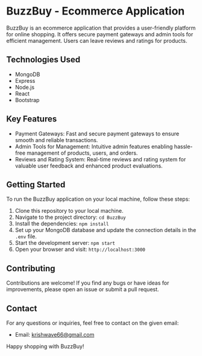 # BuzzBuy - Ecommerce Application

BuzzBuy is an ecommerce application that provides a user-friendly platform for online shopping. It offers secure payment gateways and admin tools for efficient management. Users can leave reviews and ratings for products.

## Technologies Used
- MongoDB
- Express
- Node.js
- React
- Bootstrap

## Key Features
- Payment Gateways: Fast and secure payment gateways to ensure smooth and reliable transactions.
- Admin Tools for Management: Intuitive admin features enabling hassle-free management of products, users, and orders.
- Reviews and Rating System: Real-time reviews and rating system for valuable user feedback and enhanced product evaluations.

## Getting Started
To run the BuzzBuy application on your local machine, follow these steps:

1. Clone this repository to your local machine.
2. Navigate to the project directory: `cd BuzzBuy`
3. Install the dependencies: `npm install`
4. Set up your MongoDB database and update the connection details in the `.env` file.
5. Start the development server: `npm start`
6. Open your browser and visit: `http://localhost:3000`

## Contributing
Contributions are welcome! If you find any bugs or have ideas for improvements, please open an issue or submit a pull request.

## Contact
For any questions or inquiries, feel free to contact on the given email:
- Email: krishwave66@gmail.com

Happy shopping with BuzzBuy!

